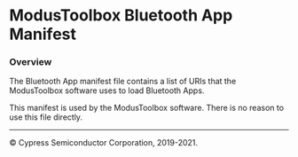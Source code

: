 # ModusToolbox Bluetooth App Manifest

### Overview
The Bluetooth App manifest file contains a list of URIs that the ModusToolbox software uses to load Bluetooth Apps.

This manifest is used by the ModusToolbox software. There is no reason to use this file directly.

---
© Cypress Semiconductor Corporation, 2019-2021.
